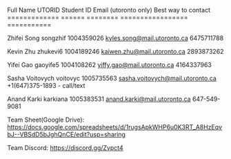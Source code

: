 Full Name       UTORID    Student ID  Email (utoronto only)            Best way to contact
=============   ======    ========    =================                ===========

Zhifei Song     songzhif  1004359026  kyles.song@mail.utoronto.ca      6475711788

Kevin Zhu       zhukevi6  1004189246  kaiwen.zhu@mail.utoronto.ca      2893873262

Yifei Gao       gaoyife5  1004108262  yiffy.gao@mail.utoronto.ca       4164337963

Sasha Voitovych voitovyc  1005735563  sasha.voitovych@mail.utoronto.ca +1(647)375-1893 - call/text

Anand Karki     karkiana  1005383531  anand.karki@mail.utoronto.ca     647-549-9081



Team Sheet(Google Drive):
https://docs.google.com/spreadsheets/d/1rugsApkWHP6u0K3RT_A8HzEqvbJ--VBSdD5bJghQnCE/edit?usp=sharing


Team Discord:
https://discord.gg/Zvpct4
